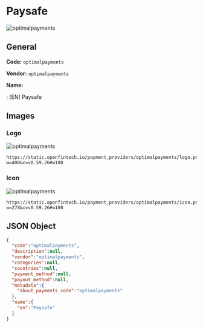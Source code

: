 
# Paysafe 
![optimalpayments](https://static.openfintech.io/payment_providers/optimalpayments/logo.png?w=400&c=v0.59.26#w100)  

## General 
 
**Code:** `optimalpayments` 
 
**Vendor:** `optimalpayments` 
 
**Name:** 
 
:	[EN] Paysafe 
 

## Images 

### Logo 
 
![optimalpayments](https://static.openfintech.io/payment_providers/optimalpayments/logo.png?w=400&c=v0.59.26#w100)  

```
https://static.openfintech.io/payment_providers/optimalpayments/logo.png?w=400&c=v0.59.26#w100
```  

### Icon 
 
![optimalpayments](https://static.openfintech.io/payment_providers/optimalpayments/icon.png?w=278&c=v0.59.26#w100)  

```
https://static.openfintech.io/payment_providers/optimalpayments/icon.png?w=278&c=v0.59.26#w100
```  

## JSON Object 

```json
{
  "code":"optimalpayments",
  "description":null,
  "vendor":"optimalpayments",
  "categories":null,
  "countries":null,
  "payment_method":null,
  "payout_method":null,
  "metadata":{
    "about_payments_code":"optimalpayments"
  },
  "name":{
    "en":"Paysafe"
  }
}
```  
